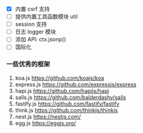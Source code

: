 - [x] 内置 csrf 支持
- [ ] 提供内置工具函数模块 util
- [ ] session 支持
- [ ] 日志 logger 模块
- [ ] 添加 API: ctx.jsonp()
- [ ] 国际化

### 一些优秀的框架
1. koa.js https://github.com/koajs/koa
2. express.js https://github.com/expressjs/express
3. hapi.js https://github.com/hapijs/hapi
4. sails.js https://github.com/balderdashy/sails
5. fastify.js https://github.com/fastify/fastify
6. think.js https://github.com/thinkjs/thinkjs
7. nest.js https://nestjs.com/
8. egg.js https://eggjs.org/